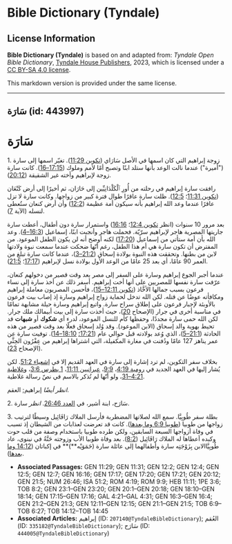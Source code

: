 # Bible Dictionary (Tyndale)

## License Information

**Bible Dictionary (Tyndale)** is based on and adapted from: _Tyndale Open Bible Dictionary_, [Tyndale House Publishers](https://tyndaleopenresources.com/), 2023, which is licensed under a [CC BY-SA 4.0 license](https://creativecommons.org/licenses/by-sa/4.0/legalcode.en).

This markdown version is provided under the same license.



--------------------------------

## سَارَة (id: 443997)

سَارَة
======

1\. زوجة إبراهيم التي كان اسمها في الأصل سَارَاي ([تكوين 11:29](https://ref.ly/Gen11:29)). تغيّر اسمها إلى سارة ("أميرة") عندما نالت الوعد بأنها ستلد ابنًا وتصبح أمًا لأمم وملوك ([17:15–16](https://ref.ly/Gen17:15-Gen17:16)). كانت سارة زوجة لإبراهيم وأخته غير الشقيقة ([20:12](https://ref.ly/Gen20:12)).

رافقت سارة إبراهيم في رحلته من أُورِ ٱلْكَلْدَانِيِّين إلى حَارَان، ثم أخيرًا إلى أرض كَنْعَان ([تكوين 11:31](https://ref.ly/Gen11:31)؛ [12:5](https://ref.ly/Gen12:5)). ظلت سارة عاقرًا طوال فترة كبير من زواجها. وكانت سارة لا تزل عاقرًا عندما وعد الله إبراهيم بأنه سيكون أمة عظيمة ([12:2](https://ref.ly/Gen12:2)) وأن أرض كنعان ستُعطى لنسله (الآية [7](https://ref.ly/Gen12:7)). 

بعد مرور 10 سنوات (انظر [تكوين 12:4](https://ref.ly/Gen12:4)؛ [16:16](https://ref.ly/Gen16:16)) واستمرار سارة دون أطفال، أعطت سارة جاريتها المصرية هاجر لإبراهيم سرّيّة. فحملت هاجر وأنجبت ابنًا، إسماعيل ([16:3–4](https://ref.ly/Gen16:3-Gen16:4)). وعد الله بأن أمة ستأتي من إسماعيل ([17:20](https://ref.ly/Gen17:20)) لكنه أوضح أنه لن يكون الطفل الموعود. من المفترض أن تكون سارة هي أم هذا الطفل، رغم أنّها ضحكت عندما سمعت نبوة ولادتها لابن من بطنها. وتحققت هذه النبوة بولادة إسحاق ([21:2–3](https://ref.ly/Gen21:2-Gen21:3))، عندما كانت سارة تبلغ من العمر 90 عامًا، أي بعد 25 عامًا من الوعد الأول بولادة نسل لإبراهيم ([17:17](https://ref.ly/Gen17:17)؛ [21:5](https://ref.ly/Gen21:5)).

عندما أجبر الجوع إبراهيم وسارة على السفر إلى مصر بعد وقت قصير من دخولهم كنعان، عرّفت سارة نفسها للمصريين على أنها أخت إبراهيم. أسفر ذلك عن أخذ سارة إلى نساء فرعون بسبب جمالها الأخَّاذ ([تكوين 12:11–15](https://ref.ly/Gen12:11-Gen12:15))، فأحسن المصريون معاملة إبراهيم ومكافأته عوضًا عن قتله. لكن الله تدخل لحماية زواج إبراهيم وسارة إذ إصاب بيت فرعون بالأوبئة لإجبار فرعون على إطلاق سراح سارة. واتبع إبراهيم وسارة حيلة مشابهة تمامًا في مناسبة أخرى في جرار (الإصحاح [20](https://ref.ly/Gen20:1-Gen20:18))، حيث أخذت سارة إلى بيت أبيمالك ملك جرار. لكن الله حمى سارة مجددًا، وحفظها كأم للنسل الموعود، لدرء أي **شكوك** أو **شبهات** قد تحيط بهوية والد إسحاق (الابن الموعود). وقد وُلد إسحاق فعلًا بعد وقت قصير من هذه الحادثة ([21:1–5](https://ref.ly/Gen21:1-Gen21:5))، الذي وُعد بولادته قبل حوالي عام ([17:21؛](https://ref.ly/Gen17:21) [18:10–14](https://ref.ly/Gen18:10-Gen18:14)). توفيت سارة عن عمر يناهز 127 عامًا ودُفنت في مغارة المكفيلة، التي اشتراها إبراهيم من عِفْرُون الحِثَّي (الإصحاح [23](https://ref.ly/Gen23:1-Gen23:20)).

بخلاف سفر التكوين، لم ترد إشارة إلى سارة في العهد القديم إلا في [إشعياء 51:2](https://ref.ly/Isa51:2). لكن يُشار إليها في العهد الجديد في [رومية 4:19](https://ref.ly/Rom4:19)، [9:9](https://ref.ly/Rom9:9)، [عبرانيين 11:11](https://ref.ly/Heb11:11)، [1 بطرس 3:6](https://ref.ly/1Pet3:6)، و[غلاطية 4:21–31](https://ref.ly/Gal4:21-Gal4:31)، ولو أنّها لم تُذكر بالاسم في نصّ رسالة غلاطية.

*انظر أيضًا* إبراهيم; العقم.

2\. سَارَح، ابنة أشير، في [العدد 26:46](https://ref.ly/Num26:46). *انظر* سارة.

3\. بطلة سفر طُوبِيَّا. سمع الله لصلاتها المضطربة فأرسل الملاك رَافَائِيل وسيطًا لترتيب زواجها من طوبيا ([طوبيا 6:9 وما بعدها](https://ref.ly/Tob6:9-Tob6:27)). كانت قد تعرضت لعذابات من الشيطان إذ تسبب في وفاة أزواجها السبعة السابقين، ولكن طرده طوبيا باستخدام وصفة من قلب حوت وكبده أعطاها له الملاك رَافَائِيل ([8:2](https://ref.ly/Tob8:2)). بعد وفاة طوبيا الأب وزوجته حَنَّةُ في نينوى، عاد طُوبِيَّاالابن بِزَوْجَتِه سارة وأطفالهما إلى عائلة سارة (حَمَوَيْه**)** في إكباتان ([14:12 وما بعدها](https://ref.ly/Tob14:12-Tob14:45)).

* **Associated Passages:** GEN 11:29; GEN 11:31; GEN 12:2; GEN 12:4; GEN 12:5; GEN 12:7; GEN 16:16; GEN 17:17; GEN 17:20; GEN 17:21; GEN 20:12; GEN 21:5; NUM 26:46; ISA 51:2; ROM 4:19; ROM 9:9; HEB 11:11; 1PE 3:6; TOB 8:2; GEN 23:1–GEN 23:20; GEN 20:1–GEN 20:18; GEN 18:10–GEN 18:14; GEN 17:15–GEN 17:16; GAL 4:21–GAL 4:31; GEN 16:3–GEN 16:4; GEN 21:2–GEN 21:3; GEN 12:11–GEN 12:15; GEN 21:1–GEN 21:5; TOB 6:9–TOB 6:27; TOB 14:12–TOB 14:45
* **Associated Articles:** إبراهيم (ID: `207140@TyndaleBibleDictionary`); العُقم (ID: `335182@TyndaleBibleDictionary`); سَارَح (ID: `444005@TyndaleBibleDictionary`)

